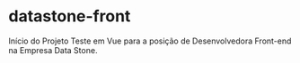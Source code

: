 # datastone-front
Início do Projeto Teste em Vue para a posição de Desenvolvedora Front-end na Empresa Data Stone.
